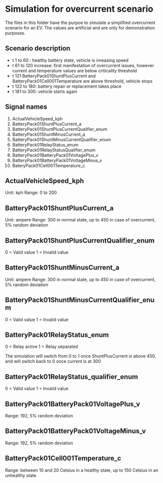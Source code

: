 # Simulation for overcurrent scenario
The files in this folder have the purpoe to simulate a simplified overcurrent scenario for an EV. The values are artificial and are only for demonstration purposes.

## Scenario description

- t 1 to 60 : healthy battery state, vehicle is inreasing speed
- t 61 to 120 increase: first manifestation of overcurrent issues, however current and temperature values are below criticality threshold
- t 121 BatteryPack01ShuntPlusCurrent and BatteryPack01Cell001Temperature are above threshold, vehicle stops
- t 122 to 180: battery repair or replacement takes place
- t 181 to 300: vehicle starts again

## Signal names
1. ActualVehicleSpeed_kph
2. BatteryPack01ShuntPlusCurrent_a
3. BatteryPack01ShuntPlusCurrentQualifier_enum
4. BatteryPack01ShuntMinusCurrent_a
5. BatteryPack01ShuntMinusCurrentQualifier_enum
6. BatteryPack01RelayStatus_enum
7. BatteryPack01RelayStatusQualifier_enum
8. BatteryPack01BatteryPack01VoltagePlus_v
9. BatteryPack01BatteryPack01VoltageMinus_v
10. BateryPack01Cell001Temperature_c



## ActualVehicleSpeed_kph
Unit: kph
Range: 0 to 200

## BatteryPack01ShuntPlusCurrent_a 

Unit: ampere
Range: 300 in normal state, up to 450 in case of overcurrent, 5% random deviation

## BatteryPack01ShuntPlusCurrentQualifier_enum

0 = Valid value
1 = Invalid value


## BatteryPack01ShuntMinusCurrent_a

Unit: ampere
Range: 300 in normal state, up to 450 in case of overcurrent, 5% random deviation


## BatteryPack01ShuntMinusCurrentQualifier_enum

0 = Valid value
1 = Invalid value

## BatteryPack01RelayStatus_enum

0 = Relay active
1 = Relay separated 

The simulation will switch from 0 to 1 once ShuntPlusCurrent is above 450, and will switch back to 0 once current is at 300

## BatteryPack01RelayStatus_qualifier_enum

0 = Valid value
1 = Invalid value

## BatteryPack01BatteryPack01VoltagePlus_v

Range: 192, 5% random deviation

## BatteryPack01BatteryPack01VoltageMinus_v

Range: 192, 5% random deviation

## BatteryPack01Cell001Temperature_c

Range: between 10 and 20 Celsius in a healthy state, up to 150 Celsius in an unhealthy state
